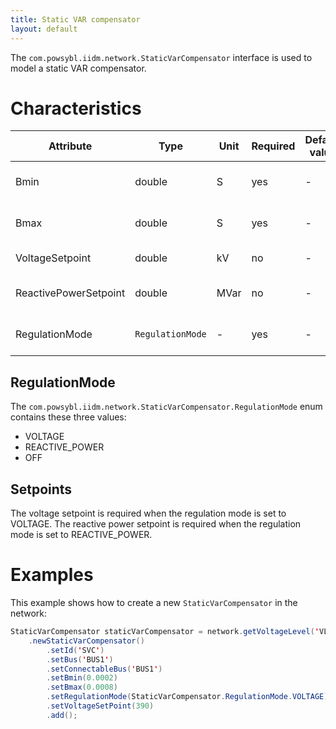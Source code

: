 ```yaml
---
title: Static VAR compensator
layout: default
---
```


The `com.powsybl.iidm.network.StaticVarCompensator` interface is used to model a static VAR compensator.

# Characteristics

| Attribute | Type | Unit | Required | Default value | Description |
| --------- | ---- | ---- |-------- | ------------- | ----------- |
| Bmin | double | S | yes | - | The minimum susceptance |
| Bmax | double | S | yes | - | The maximum susceptance |
| VoltageSetpoint | double | kV | no | - | The voltage setpoint |
| ReactivePowerSetpoint | double | MVar | no | - | The reactive power setpoint |
| RegulationMode | `RegulationMode` | - | yes | - | The regulation mode |

## RegulationMode
The `com.powsybl.iidm.network.StaticVarCompensator.RegulationMode` enum contains these three values:
- VOLTAGE
- REACTIVE_POWER
- OFF

## Setpoints
The voltage setpoint is required when the regulation mode is set to VOLTAGE.
The reactive power setpoint is required when the regulation mode is set to REACTIVE_POWER.

# Examples
This example shows how to create a new `StaticVarCompensator` in the network:
```java
StaticVarCompensator staticVarCompensator = network.getVoltageLevel('VL')
    .newStaticVarCompensator()
        .setId('SVC')
        .setBus('BUS1')
        .setConnectableBus('BUS1')
        .setBmin(0.0002)
        .setBmax(0.0008)
        .setRegulationMode(StaticVarCompensator.RegulationMode.VOLTAGE)
        .setVoltageSetPoint(390)
        .add();
```
